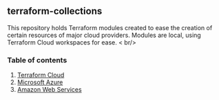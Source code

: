 ## terraform-collections
This repository holds Terraform modules created to ease the creation of certain resources of major cloud providers. Modules are local, using Terraform Cloud workspaces for ease. < br/>

### Table of contents

1. [Terraform Cloud](#tf-cloud) <br />
1. [Microsoft Azure](#azure-tf)
1. [Amazon Web Services](#aws-tf)

